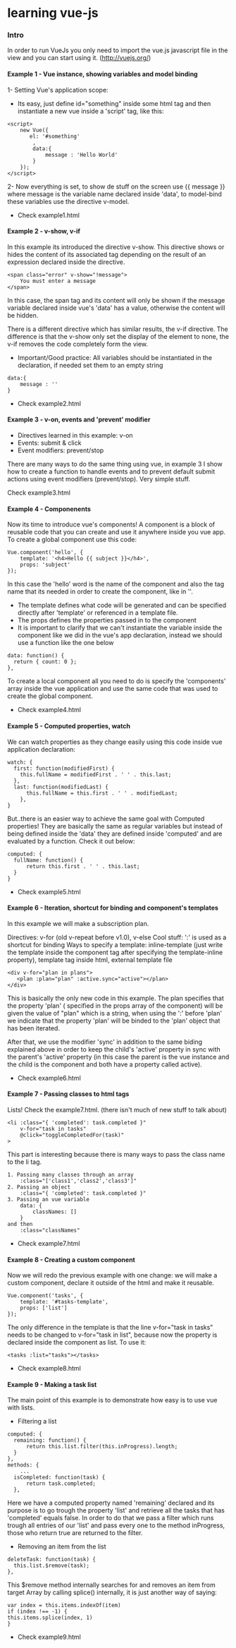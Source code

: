 # learning vue-js 

### Intro

In order to run VueJs you only need to import the vue.js javascript file in the view and you can start using it.
(http://vuejs.org/)
 
#### Example 1 - Vue instance, showing variables and model binding

1- Setting Vue's application scope: 
  - Its easy, just define id="something" inside some html tag and then instantiate a 
new vue inside a 'script' tag, like this:

```
<script>
    new Vue({
       el: '#something'
        ,
        data:{
            message : 'Hello World'
        }
    });
</script>
```

2- Now everything is set, to show de stuff on the screen use {{ message }} where message is the variable name 
declared inside 'data', to model-bind these variables use the directive v-model.

- Check example1.html

#### Example 2 - v-show, v-if 

In this example its introduced the directive v-show. This directive shows or hides the content of its associated tag 
depending on the result of an expression declared inside the directive.

```
<span class="error" v-show="!message">
    You must enter a message
</span>
```

In this case, the span tag and its content will only be shown if the message variable declared inside vue's 'data' 
has a value, otherwise the content will be hidden. 

There is a different directive which has similar results, the v-if directive. The difference is that the v-show only 
set the display of the element to none, the v-if removes the code completely form the view.

- Important/Good practice: All variables should be instantiated in the declaration, if needed set them to an empty 
string

```
data:{
    message : ''
}
```

- Check example2.html

#### Example 3 - v-on, events and 'prevent' modifier

  - Directives learned in this example: v-on
  - Events: submit & click
  - Event modifiers: prevent/stop

There are many ways to do the same thing using vue, in example 3 I show how to create a function to handle events and
 to prevent default submit actions using event modifiers (prevent/stop). Very simple stuff.
 
Check example3.html
  
#### Example 4 - Componenents

Now its time to introduce vue's components! A component is a block of reusable code that you can create and
use it anywhere inside you vue app. To create a global component use this code:

```
Vue.component('hello', {
    template: '<h4>Hello {{ subject }}</h4>',
    props: 'subject'
});
```

In this case the 'hello' word is the name of the component and also the tag name that its needed in order to 
create the component, like in '<hello></hello>'. 
  - The template defines what code will be generated and can be specified directly after 'template' or referenced 
  in a template file.
  - The props defines the properties passed in to the component
  - It is important to clarify that we can't instantiate the variable inside the component like we did in the 
  vue's app declaration, instead we should use a function like the one below
  
```
data: function() {
  return { count: 0 };
},
```
   
To create a local component all you need to do is specify the 'components' array inside the vue application and use 
the same code that was used to create the global component.
  
- Check example4.html

#### Example 5 - Computed properties, watch

We can watch properties as they change easily using this code inside vue application declaration:

```
watch: {
  first: function(modifiedFirst) {
    this.fullName = modifiedFirst . ' ' . this.last;
  },
  last: function(modifiedLast) {
      this.fullName = this.first . ' ' . modifiedLast;
    },
}
```

But..there is an easier way to achieve the same goal with Computed properties! They are basically the same as regular 
variables but instead of being defined inside the 'data' they are defined inside 'computed' and are evaluated by
 a function. Check it out below:
 
```
computed: {
  fullName: function() {
      return this.first . ' ' . this.last;
  }
}
```

- Check example5.html

#### Example 6 - Iteration, shortcut for binding and component's templates

In this example we will make a subscription plan. 

Directives: v-for (old v-repeat before v1.0), v-else
Cool stuff: ':' is used as a shortcut for binding 
Ways to specify a template: inline-template (just write the template inside the component tag after specifying the 
template-inline property), template tag inside html, external template file

```
<div v-for="plan in plans">
   <plan :plan="plan" :active.sync="active"></plan>
</div>
```

This is basically the only new code in this example. The plan specifies that the property 'plan' ( specified in the 
props array of the component) will be given the value of "plan" which is a string, when using the ':' before 'plan' we 
indicate that the property 'plan' will be binded to the 'plan' object that has been iterated.

After that, we use the modifier 'sync' in addition to the same biding explained above in order to keep the child's 
'active' property in sync with the parent's 'active' property (in this case the parent is the vue instance 
and the child is the component and both have a property called active).

- Check example6.html

#### Example 7 - Passing classes to html tags

Lists! Check the example7.html. (there isn't much of new stuff to talk about)

```
<li :class="{ 'completed': task.completed }"
    v-for="task in tasks"
    @click="toggleCompletedFor(task)"
>
```

This part is interesting because there is many ways to pass the class name to the li tag.
  
```
1. Passing many classes through an array
    :class="['class1','class2','class3']"
2. Passing an object
    :class="{ 'completed': task.completed }" 
3. Passing an vue variable
    data: {
        classNames: []
    }
and then
    :class="classNames" 
```

- Check example7.html

#### Example 8 - Creating a custom component

Now we will redo the previous example with one change: we will make a custom component, declare it outside of 
the html and make it reusable.

```
Vue.component('tasks', {
    template: '#tasks-template',
    props: ['list']
});
```

The only difference in the template is that the line v-for="task in tasks" needs to be changed to v-for="task in 
list", because now the property is declared inside the component as list. To use it:

```
<tasks :list="tasks"></tasks>
```

- Check example8.html


#### Example 9 - Making a task list

The main point of this example is to demonstrate how easy is to use vue with lists. 
 
- Filtering a list
  
```
computed: {
  remaining: function() {
      return this.list.filter(this.inProgress).length;
  }
},
methods: {
    ...
  isCompleted: function(task) {
      return task.completed;
  },
```
  
  Here we have a computed property named 'remaining' declared and its purpose is to go trough the property 'list' and
  retrieve all the tasks that has 'completed' equals false. In order to do that we pass a filter which runs trough
  all entries of our 'list' and pass every one to the method inProgress, those who return true are returned to 
  the filter.

- Removing an item from the list
  
```
deleteTask: function(task) {
  this.list.$remove(task);
},
```
    
  This $remove method internally searches for and removes an item from target Array by calling splice() internally,
  it is just another way of saying:

```
var index = this.items.indexOf(item)
if (index !== -1) {
this.items.splice(index, 1)
}
```

- Check example9.html